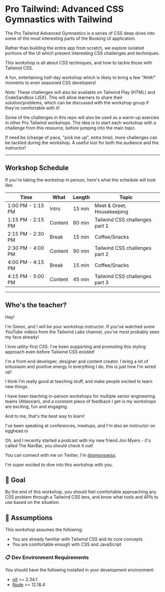 # Pro Tailwind: Advanced CSS Gymnastics with Tailwind

The Pro Tailwind Advanced Gymnastics is a series of CSS deep dives into some of the most interesting parts of the Booking UI application.

Rather than building the entire app from scratch, we explore isolated portions of the UI which present interesting CSS challenges and techniques.

This workshop is all about CSS techniques, and how to tackle those with Tailwind CSS.

A fun, entertaining half-day workshop which is likely to bring a few "AHA!" moments to even seasoned CSS developers!

_Note:_ These challenges will also be available on Tailwind Play (HTML) and CodeSandbox (JSX). This will allow learners to share their solution/problems, which can be discussed with the workshop group if they're comfortable with it!

Some of the challenges in this repo will also be used as a warm-up exercies in other Pro Tailwind workshops. The idea is to start each workshop with a challenge from this resource, before jumping into the main topic.

If need be (change of pace, "pick me up", extra time), more challenges can be tackled during the workshop. A useful tool for both the audience and the instructor!

---

## Workshop Schedule

If you're taking the workshop in person, here's what the schedule will look like:

| Time              | What    | Length | Topic                          |
| ----------------- | ------- | ------ | ------------------------------ |
| 1:00 PM - 1:15 PM | Intro   | 15 min | Meet & Greet, Housekeeping     |
| 1:15 PM - 2:15 PM | Content | 60 min | Tailwind CSS challenges part 1 |
| 2:15 PM - 2:30 PM | Break   | 15 min | Coffee/Snacks                  |
| 2:30 PM - 4:00 PM | Content | 90 min | Tailwind CSS challenges part 2 |
| 4:00 PM - 4:15 PM | Break   | 15 min | Coffee/Snacks                  |
| 4:15 PM - 5:00 PM | Content | 45 min | Tailwind CSS challenges part 3 |

---

## Who's the teacher?

Hey!

I'm Simon, and I will be your workshop instructor. If you've watched some YouTube videos from the Tailwind Labs channel, you've most probably seen my face already!

I love utility-first CSS. I've been supporting and promoting this styling approach even before Tailwind CSS existed!

I'm a front-end developer, designer and content creator. I bring a lot of entusiasm and positive energy in everything I do, this is just how I'm wired up!

I think I'm really good at teaching stuff, and make people excited to learn new things.

I have been teaching in-person workshops for multiple senior engineering teams (Atlassian), and a constant piece of feedback I get is my workshops are exciting, fun and engaging.

And to me, that's the best way to learn!

I've been speaking at conferences, meetups, and I'm also an instructor on egghead.io

Oh, and I recently started a podcast with my new friend Jon Myers - it's called The NavBar, you should check it out!

You can connect with me on Twitter, I'm [@simonswiss](https://twitter.com/simonswiss).

I'm super excited to dive into this workshop with you.

## 🥅 Goal

By the end of this workshop, you should feel comfortable approaching any CSS problem through a Tailwind CSS lens, and know what tools and APIs to use based on the situation.

## 📜 Assumptions

This workshop assumes the following:

- You are already familiar with Tailwind CSS and its core concepts
- You are comfortable enough with CSS and JavaScript

### 📋 Dev Environment Requirements

You should have the following installed in your development environment:

- [git](https://git-scm.com/book/en/v2/Getting-Started-Installing-Git) >= 2.34.1
- [Node](https://nodejs.org/en/download/) >= 12.18.4
